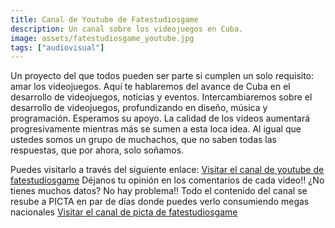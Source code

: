 ```yaml
---
title: Canal de Youtube de Fatestudiosgame 
description: Un canal sobre los videojuegos en Cuba.  
image: assets/fatestudiosgame_youtube.jpg
tags: ["audiovisual"]
---
```


Un proyecto del que todos pueden ser parte si cumplen un solo requisito: amar los videojuegos. Aquí te hablaremos del avance de Cuba en el desarrollo de videojuegos, noticias y eventos. Intercambiaremos sobre el desarrollo de videojuegos, profundizando en diseño, música y programación. Esperamos su apoyo. La calidad de los videos aumentará progresivamente mientras más se sumen a esta loca idea. Al igual que ustedes somos un grupo de muchachos, que no saben todas las respuestas, que por ahora, solo soñamos. 

Puedes visitarlo a través del siguiente enlace:
[Visitar el canal de youtube de fatestudiosgame](https://www.youtube.com/c/fatestudiosgame)
Déjanos tu opinión en los comentarios de cada video!!
¿No tienes muchos datos? No hay problema!! Todo el contenido del canal se resube a PICTA en par de días donde puedes verlo consumiendo megas nacionales [Visitar el canal de picta de fatestudiosgame](https://www.picta.cu/canal/fatestudiosgame)